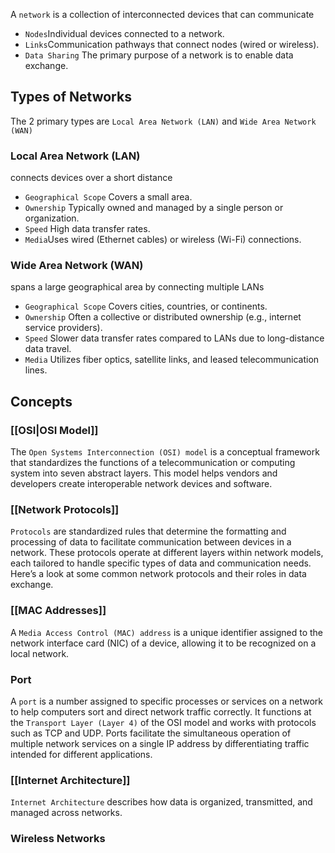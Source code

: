 A `network` is a collection of interconnected devices that can communicate

- `Nodes`Individual devices connected to a network.
- `Links`Communication pathways that connect nodes (wired or wireless).
- `Data Sharing` The primary purpose of a network is to enable data exchange.

## Types of Networks
The 2 primary types are `Local Area Network (LAN)` and `Wide Area Network (WAN)`

### Local Area Network (LAN)
connects devices over a short distance

- `Geographical Scope` Covers a small area.
- `Ownership` Typically owned and managed by a single person or organization.
- `Speed` High data transfer rates.
- `Media`Uses wired (Ethernet cables) or wireless (Wi-Fi) connections.
### Wide Area Network (WAN)
spans a large geographical area by connecting multiple LANs 

- `Geographical Scope` Covers cities, countries, or continents.
- `Ownership` Often a collective or distributed ownership (e.g., internet service providers).
- `Speed` Slower data transfer rates compared to LANs due to long-distance data travel.
- `Media` Utilizes fiber optics, satellite links, and leased telecommunication lines.

## Concepts
### [[OSI|OSI Model]]

The `Open Systems Interconnection (OSI) model` is a conceptual framework that standardizes the functions of a telecommunication or computing system into seven abstract layers. This model helps vendors and developers create interoperable network devices and software. 
### [[Network Protocols]]

`Protocols` are standardized rules that determine the formatting and processing of data to facilitate communication between devices in a network. These protocols operate at different layers within network models, each tailored to handle specific types of data and communication needs. Here’s a look at some common network protocols and their roles in data exchange.
### [[MAC Addresses]]
A `Media Access Control (MAC) address` is a unique identifier assigned to the network interface card (NIC) of a device, allowing it to be recognized on a local network.
### Port
A `port` is a number assigned to specific processes or services on a network to help computers sort and direct network traffic correctly. It functions at the `Transport Layer (Layer 4)` of the OSI model and works with protocols such as TCP and UDP. Ports facilitate the simultaneous operation of multiple network services on a single IP address by differentiating traffic intended for different applications.

### [[Internet Architecture]] 
`Internet Architecture` describes how data is organized, transmitted, and managed across networks.
### Wireless Networks

